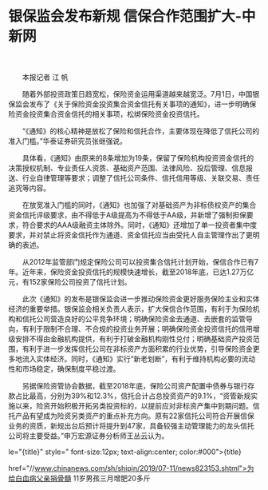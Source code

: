 # 银保监会发布新规 信保合作范围扩大-中新网

　　

　　本报记者 江 帆

　　随着外部投资政策日趋宽松，保险资金运用渠道越来越宽泛。7月1日，中国银保监会发布了《关于保险资金投资集合资金信托有关事项的通知》，进一步明确保险资金投资集合资金信托的相关事项，松绑保险资金投资信托。

　　“《通知》的核心精神是放松了保险和信托合作，主要体现在降低了信托公司的准入门槛。”华泰证券研究员张继强说。

　　具体看，《通知》由原来的8条增加为19条，保留了保险机构投资资金信托的决策授权机制、专业责任人资质、基础资产范围、法律风险、投后管理、信息报送、行业自律管理等要求；调整了信托公司条件、信托信用等级、关联交易、责任追究等内容。

　　在放宽准入门槛的同时，《通知》也加强了对基础资产为非标债权资产的集合资金信托评级要求，由不得低于A级提高为不得低于AA级，并新增了强制担保要求，符合要求的AAA级融资主体除外。同时，《通知》还增加了单一投资者集中度要求，并对禁止将资金信托作为通道、资金信托应当由受托人自主管理作出了更明确的表述。

　　从2012年监管部门规定保险公司可以投资集合信托计划开始，保信合作已有7年。近年来，保险资金投资信托的规模快速增长，截至2018年底，已达1.27万亿元，有152家保险公司投资了信托计划。

　　此次《通知》的发布是银保监会进一步推动保险资金更好服务保险主业和实体经济的重要举措。银保监会相关负责人表示，扩大保信合作范围，有利于为保险机构和信托公司营造良好的公平竞争环境；明确保险资金去通道、去嵌套的监管导向，有利于限制不合理、不合规的投资业务开展；明确保险资金投资信托的信用增级安排不得由金融机构提供，有利于打破金融机构刚性兑付；明确基础资产投资范围，有利于进一步发挥信托公司在非标资产方面积累的行业优势，引导保险资金更多地流入实体经济。同时，《通知》实行“新老划断”，有利于维持机构必要的流动性和市场稳定，确保制度平稳过渡。

　　另据保险资管协会数据，截至2018年底，保险公司资产配置中债券与银行存款占比最高，分别为39%和12.3%，信托合计占总投资资产的9.1%，“资管新规实施以来，险资开始积极开拓另类投资标的，以提前应对非标资产集中到期问题。信托产品有望成为险资另类资产的重点补充方向。原有22家信托公司符合开展信保业务的资质，新规出台后预计将提升到47家，具备较强主动管理能力的龙头信托公司将主要受益。”申万宏源证券分析师王丛云认为。

le="{title}" style=" font-size:12px; text-align:center; color:#000">{title}

href="//www.chinanews.com/sh/shipin/2019/07-11/news823153.shtml">为给白血病父亲捐骨髓 11岁男孩三月增肥20多斤
